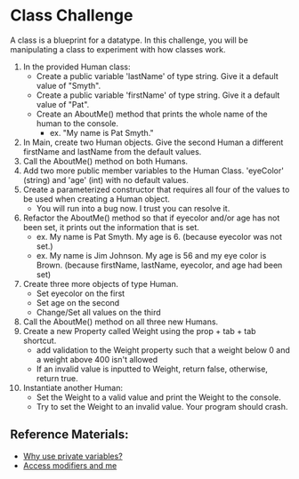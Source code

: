 # Class Challenge
A class is a blueprint for a datatype. In this challenge, you will be 
    manipulating a class to experiment with how classes work.

1. In the provided Human class: 
    - Create a public variable 'lastName' of type string. Give it a default value of "Smyth".
    - Create a public variable 'firstName' of type string. Give it a default value of "Pat".
    - Create an AboutMe() method that prints the whole name of the human to the console.
        - ex. "My name is Pat Smyth."
2. In Main, create two Human objects. Give the second Human a different firstName and lastName from the default values.
3. Call the AboutMe() method on both Humans.
4. Add two more public member variables to the Human Class. 'eyeColor' (string) and 'age' (int) with no default values.
5. Create a parameterized constructor that requires all four of the values to be used when creating a Human object.
    - You will run into a bug now. I trust you can resolve it.
6. Refactor the AboutMe() method so that if eyecolor and/or age has not been set, it prints out the information that is set.
    - ex. My name is Pat Smyth. My age is 6. (because eyecolor was not set.)
    - ex. My name is Jim Johnson. My age is 56 and my eye color is Brown. (because firstName, lastName, eyecolor, and age had been set)
7. Create three more objects of type Human.
    - Set eyecolor on the first
    - Set age on the second
    - Change/Set all values on the third
8. Call the AboutMe() method on all three new Humans.
9. Create a new Property called Weight using the prop + tab + tab shortcut.
    - add validation to the Weight property such that a weight below 0 and a weight above 400 isn't allowed
    - If an invalid value is inputted to Weight, return false, otherwise, return true.
10. Instantiate another Human:
    - Set the Weight to a valid value and print the Weight to the console.
    - Try to set the Weight to an invalid value. Your program should crash.

## Reference Materials:

- [Why use private variables?](https://softwareengineering.stackexchange.com/questions/143736/why-do-we-need-private-variables)    
- [Access modifiers and me](https://code-maze.com/csharp-basics-access-modifiers/)
